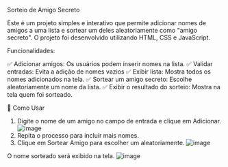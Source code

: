 Sorteio de Amigo Secreto

Este é um projeto simples e interativo que permite adicionar nomes de amigos a uma lista e sortear um deles aleatoriamente como "amigo secreto". O projeto foi desenvolvido utilizando HTML, CSS e JavaScript.

Funcionalidades:

✅ Adicionar amigos: Os usuários podem inserir nomes na lista.
✅ Validar entradas: Evita a adição de nomes vazios
✅ Exibir lista: Mostra todos os nomes adicionados na tela.
✅ Sortear um amigo secreto: Escolhe aleatoriamente um nome da lista.
✅ Exibir o resultado do sorteio: Mostra na tela quem foi sorteado.

📝 Como Usar

1. Digite o nome de um amigo no campo de entrada e clique em Adicionar.
![image](https://github.com/user-attachments/assets/ed9814ad-0f79-456d-ab5a-c3503f3ee465)
2. Repita o processo para incluir mais nomes.
3. Clique em Sortear Amigo para escolher um aleatoriamente.
![image](https://github.com/user-attachments/assets/5d88eb2a-17e3-4ce5-afb7-a7e3f736595d)

O nome sorteado será exibido na tela.
![image](https://github.com/user-attachments/assets/38618e7b-fa8c-487e-a2e1-d367e109e10c)
